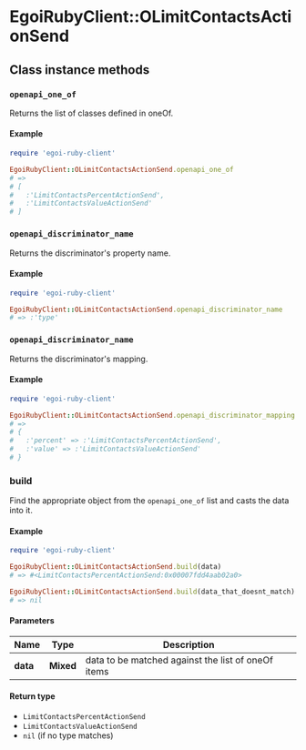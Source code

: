 # EgoiRubyClient::OLimitContactsActionSend

## Class instance methods

### `openapi_one_of`

Returns the list of classes defined in oneOf.

#### Example

```ruby
require 'egoi-ruby-client'

EgoiRubyClient::OLimitContactsActionSend.openapi_one_of
# =>
# [
#   :'LimitContactsPercentActionSend',
#   :'LimitContactsValueActionSend'
# ]
```

### `openapi_discriminator_name`

Returns the discriminator's property name.

#### Example

```ruby
require 'egoi-ruby-client'

EgoiRubyClient::OLimitContactsActionSend.openapi_discriminator_name
# => :'type'
```

### `openapi_discriminator_name`

Returns the discriminator's mapping.

#### Example

```ruby
require 'egoi-ruby-client'

EgoiRubyClient::OLimitContactsActionSend.openapi_discriminator_mapping
# =>
# {
#   :'percent' => :'LimitContactsPercentActionSend',
#   :'value' => :'LimitContactsValueActionSend'
# }
```

### build

Find the appropriate object from the `openapi_one_of` list and casts the data into it.

#### Example

```ruby
require 'egoi-ruby-client'

EgoiRubyClient::OLimitContactsActionSend.build(data)
# => #<LimitContactsPercentActionSend:0x00007fdd4aab02a0>

EgoiRubyClient::OLimitContactsActionSend.build(data_that_doesnt_match)
# => nil
```

#### Parameters

| Name | Type | Description |
| ---- | ---- | ----------- |
| **data** | **Mixed** | data to be matched against the list of oneOf items |

#### Return type

- `LimitContactsPercentActionSend`
- `LimitContactsValueActionSend`
- `nil` (if no type matches)

